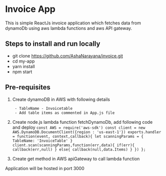 # Invoice App

This is simple ReactJs invoice application which fetches data from dynamoDb using aws lambda functions and aws API gateway.

## Steps to install and run locally

- git clone https://github.com/AshaNarayana/invoice.git
- cd my-app
- yarn install
- npm start

## Pre-requisites

1.  Create dynamoDB in AWS with following details

         - TableName - Invoicetable
         - Add table items as commented in App.js file

2.  Create node.js lambda function fetchDynamoDb, add following code and deploy
    `
             const AWS = require('aws-sdk')
             const client = new AWS.DynamoDB.DocumentClient({region : 'us-east-1'})
             exports.handler = function(event, context,callback){
             let scanningParams = {
             TableName: 'InvoiceTable'
             }
             client.scan(scanningParams,function(err,data){
                 if(err){
                     callback(err,null)
                 }
                 else{
                     callback(null,data.Items)
                 }
               })
             };
          `

3.  Create get method in AWS apiGateway to call lambda function

Application will be hosted in port 3000
